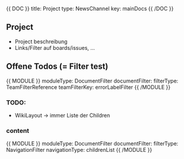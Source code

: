 {{ DOC }}
title: Project
type: NewsChannel
key: mainDocs
{{ /DOC }}

## Project 
 * Project beschreibung
 * Links/Filter auf boards/issues, ...

## Offene Todos (= Filter test)
{{ MODULE }}
  moduleType: DocumentFilter
  documentFilter:
    filterType: TeamFilterReference
    teamFilterKey: errorLabelFilter
{{ /MODULE }}


### TODO:
 * WikiLayout -> immer Liste der Children

### content
 
{{ MODULE }}
  moduleType: DocumentFilter
  documentFilter:
    filterType: NavigationFilter
    navigationType: childrenList
{{ /MODULE }}
